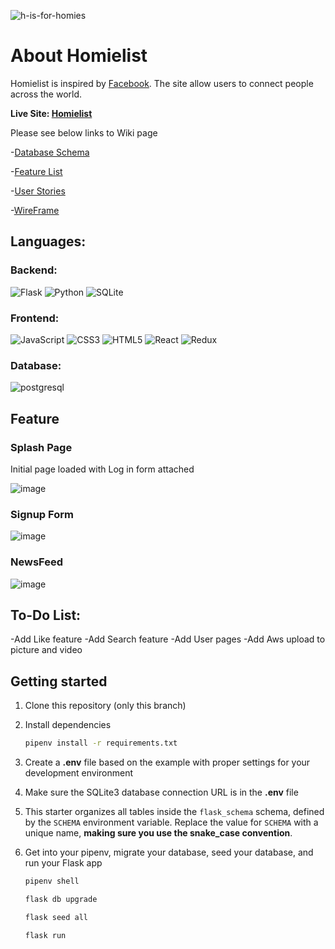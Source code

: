 ![h-is-for-homies](https://user-images.githubusercontent.com/103973779/205349834-7e5b49da-102d-4494-8c40-81b61531bf0b.png)

<h1> About Homielist </h1>

Homielist is inspired by [Facebook](https://facebook.com/). The site allow users to connect people across the world.

**Live Site: [Homielist](https://homielist.onrender.com)**

Please see below links to Wiki page

-[Database Schema](https://github.com/SimonMTan/Capstone/wiki/Database-Schema-Design)

-[Feature List](https://github.com/SimonMTan/Capstone/wiki/MVP-Features)

-[User Stories](https://github.com/SimonMTan/Capstone/wiki/User-Stories)

-[WireFrame](https://github.com/SimonMTan/Capstone/wiki/Wire-Frames)

<h2> Languages: </h2>

<h3> Backend: </h3>

![Flask](https://img.shields.io/badge/flask-%23000.svg?style=for-the-badge&logo=flask&logoColor=white)
![Python](https://img.shields.io/badge/python-3670A0?style=for-the-badge&logo=python&logoColor=ffdd54)
![SQLite](https://img.shields.io/badge/sqlite-%2307405e.svg?style=for-the-badge&logo=sqlite&logoColor=white)

<h3> Frontend: </h3>

![JavaScript](https://img.shields.io/badge/javascript-%23323330.svg?style=for-the-badge&logo=javascript&logoColor=%23F7DF1E)
![CSS3](https://img.shields.io/badge/css3-%231572B6.svg?style=for-the-badge&logo=css3&logoColor=white)
![HTML5](https://img.shields.io/badge/html5-%23E34F26.svg?style=for-the-badge&logo=html5&logoColor=white)
![React](https://img.shields.io/badge/react-%2320232a.svg?style=for-the-badge&logo=react&logoColor=%2361DAFB)
![Redux](https://img.shields.io/badge/redux-%23593d88.svg?style=for-the-badge&logo=redux&logoColor=white)


<h3> Database: </h3>

![postgresql](https://img.shields.io/badge/PostgreSQL-4169E1?style=for-the-badge&logo=PostgreSQL&logoColor=white)

<h2> Feature </h2>

<h3> Splash Page </h3>

Initial page loaded with Log in form attached 

![image](https://user-images.githubusercontent.com/103973779/205352804-ef1c6412-1c7a-457e-b4ca-4d25adc212b9.png)

<h3> Signup Form </h3>

![image](https://user-images.githubusercontent.com/103973779/205353367-98b5bd20-f8d5-471e-a4de-3d344155686f.png)

<h3> NewsFeed </h3>

![image](https://user-images.githubusercontent.com/103973779/205353930-736b33c1-f979-4c6e-84f9-d59a8cf1dce8.png)


<h2> To-Do List:</h2>

-Add Like feature
-Add Search feature
-Add User pages
-Add Aws upload to picture and video

      
## Getting started
1. Clone this repository (only this branch)

2. Install dependencies

      ```bash
      pipenv install -r requirements.txt
      ```

3. Create a **.env** file based on the example with proper settings for your
   development environment

4. Make sure the SQLite3 database connection URL is in the **.env** file

5. This starter organizes all tables inside the `flask_schema` schema, defined
   by the `SCHEMA` environment variable.  Replace the value for
   `SCHEMA` with a unique name, **making sure you use the snake_case
   convention**.

6. Get into your pipenv, migrate your database, seed your database, and run your Flask app

   ```bash
   pipenv shell
   ```

   ```bash
   flask db upgrade
   ```

   ```bash
   flask seed all
   ```

   ```bash
   flask run
   ```


